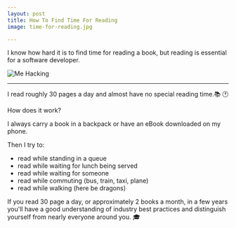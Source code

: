 ```yaml
---
layout: post
title: How To Find Time For Reading
image: time-for-reading.jpg

---
```


I know how hard it is to find time for reading a book, but reading is essential for a software developer.

![Me Hacking](/images/{{page.image}})

---

I read roughly 30 pages a day and almost have no special reading timе.📚 🕐

How does it work?

I always carry a book in a backpack or have an eBook downloaded on my phone.

Then I try to:

* read while standing in a queue
* read while waiting for lunch being served
* read while waiting for someone
* read while commuting (bus, train, taxi, plane)
* read while walking (here be dragons)

If you read 30 page a day, or approximately 2 books a month, in a few years you'll have a good understanding of industry best practices and distinguish yourself from nearly everyone around you. 🎓